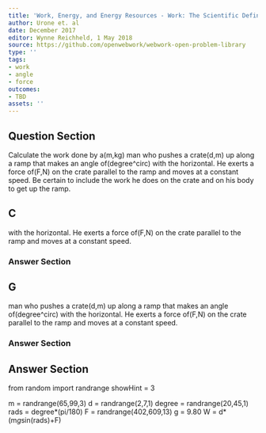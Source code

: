 ```yaml
---
title: 'Work, Energy, and Energy Resources - Work: The Scientific Definition'
author: Urone et. al
date: December 2017
editor: Wynne Reichheld, 1 May 2018
source: https://github.com/openwebwork/webwork-open-problem-library
type: ''
tags:
- work
- angle
- force
outcomes:
- TBD
assets: ''
---
```


## Question Section 

Calculate the work done by a(m,kg) man who pushes a crate(d,m) up along a ramp that makes an angle of(degree^circ) with the horizontal. He exerts a force of(F,N) on the crate parallel to the ramp and moves at a constant speed. 
Be certain to include the work he does on the crate and on his body to get up the ramp.

## C
with the horizontal. He exerts a force of(F,N) on the crate parallel to the ramp and moves at a constant speed. 
### Answer Section
## G
man who pushes a crate(d,m) up along a ramp that makes an angle of(degree^circ) with the horizontal. He exerts a force of(F,N) on the crate parallel to the ramp and moves at a constant speed. 
### Answer Section


## Answer Section

from random import randrange
showHint = 3

m = randrange(65,99,3)
d = randrange(2,7,1)
degree = randrange(20,45,1)
rads = degree*(pi/180)
F = randrange(402,609,13)
g = 9.80
W = d*(m*g*sin(rads)+F)